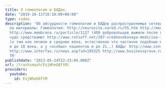 ```yaml
---
title: О гомеопатии и БАДах.
date: "2019-10-11T16:10:06+08:00"
type: video
description: 'Об абсурдности гомеопатии и БАДов распространяемых сетевиками. Ссылки
  на материалы: Гомеопатия: http://neurosite.narod.ru/h5.htm http://medportal.ru/mednovosti/news/2009/08/21/homeo/
  http://www.membrana.ru/particle/1127 (400 добровольцев выжили после передозировки
  чудо средствами) http://www.ratsoff.net/207-srednevekovaya-medicina-10-muchitelnyh-sposobov-isceleniya
  (о том как лечили в средние века, естественно что частично подобные методы сохранились
  и до 18 века, а у «особых» пациентов и до 21..) БАДы: http://www.consultant.ru/law/hotdocs/13597.html#.UZHszD5AK8I
  http://www.interfax.ru/news.asp?id=105325 http://www.businesspravo.ru/Docum/DocumShow_DocumID_96355.html
  TR'
publishdate: "2013-05-24T22:25:04.000Z"
url: /trashsmash/EsjWheG8ftM/
providers:
  youtube:
    id: EsjWheG8ftM
---
```

